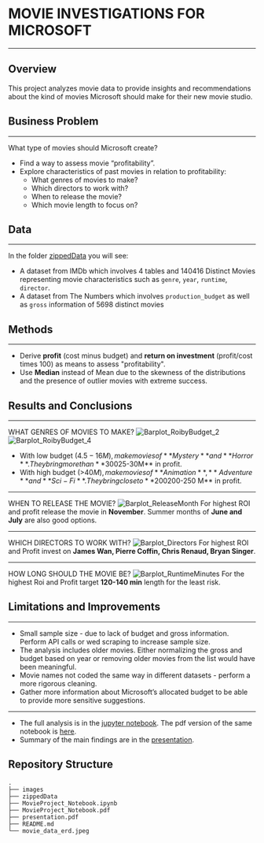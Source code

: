 # MOVIE INVESTIGATIONS FOR MICROSOFT
***
## Overview
This project analyzes movie data to provide insights and recommendations about the kind of movies Microsoft should make for their new movie studio.

## Business Problem
***
What type of movies should Microsoft create?

 * Find a way to assess movie “profitability”.
 * Explore characteristics of past movies in relation to profitability: 
     - What genres of movies to make?
     - Which directors to work with?
     - When to release the movie?
     - Which movie length to focus on?

## Data
***
In the folder [zippedData](https://github.com/erdemiraysu/Movies_EDA_Project1/tree/master/zippedData) you will see:

* A dataset from IMDb which involves 4 tables and 140416 Distinct Movies representing movie characteristics such as `genre`, `year`, `runtime`, `director`.
* A dataset from The Numbers which involves `production_budget` as well as `gross` information of 5698 distinct movies

## Methods
*** 
* Derive **profit** (cost minus budget) and **return on investment** (profit/cost times 100) as means to assess "profitability". 
* Use **Median** instead of Mean due to the skewness of the distributions and the presence of outlier movies with extreme success.

## Results and Conclusions
***
WHAT GENRES OF MOVIES TO MAKE?
![Barplot_RoibyBudget_2](https://user-images.githubusercontent.com/61121277/167764190-3d3c98ea-467d-4f43-af94-1fe03a88f232.png)
![Barplot_RoibyBudget_4](https://user-images.githubusercontent.com/61121277/167764199-a1bfa278-e86c-43ba-ad83-46d8816ec952.png)
* With low budget ($4.5-16M), make movies of **Mystery** and **Horror**. They bring more than **300%** ROI and **$25-30M** in profit.
* With high budget (>$40M), make movies of **Animation**, **Adventure** and **Sci-Fi**. They bring close to **200%** ROI but **$200-250 M** in profit.

***
WHEN TO RELEASE THE MOVIE?
![Barplot_ReleaseMonth](https://user-images.githubusercontent.com/61121277/167883905-08beae55-d26d-4bd2-b65f-a32693c1779b.png)
For highest ROI and profit release the movie in **November**. Summer months of **June and July** are also good options. 

***
WHICH DIRECTORS TO WORK WITH?
![Barplot_Directors](https://user-images.githubusercontent.com/61121277/167884337-7af1c31c-3f86-4302-a8ff-86ae26c860b7.png)
For highest ROI and Profit invest on **James Wan, Pierre Coffin, Chris Renaud, Bryan Singer**.

***
HOW LONG SHOULD THE MOVIE BE?
![Barplot_RuntimeMinutes](https://user-images.githubusercontent.com/61121277/167764816-28cd66d8-e0bc-43f1-a5bf-7a8b38f56ce7.png)
For the highest Roi and Profit target **120-140 min** length for the least risk.

## Limitations and Improvements
***
* Small sample size - due to lack of budget and gross information. Perform API calls or wed scraping to increase sample size. 
* The analysis includes older movies. Either normalizing the gross and budget based on year or removing older movies from the list would have been meaningful.
* Movie names not coded the same way in different datasets - perform a more rigorous cleaning.
* Gather more information about Microsoft’s allocated budget to be able to provide more sensitive suggestions.

***
* The full analysis is in the [jupyter notebook](https://github.com/erdemiraysu/Movies_EDA_Project1/blob/master/MovieProject_Notebook.ipynb). The pdf version of the same notebook is [here](https://github.com/erdemiraysu/Movies_EDA_Project1/blob/master/MovieProject_Notebook.pdf). 
* Summary of the main findings are in the [presentation](https://github.com/erdemiraysu/Movies_EDA_Project1/blob/master/Presentation.pdf). 

## Repository Structure
    .
    ├── images 
    ├── zippedData 
    ├── MovieProject_Notebook.ipynb     
    ├── MovieProject_Notebook.pdf 
    ├── presentation.pdf                                             
    ├── README.md 
    └── movie_data_erd.jpeg   

